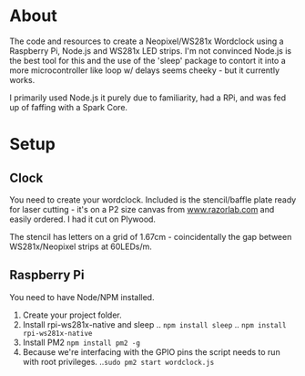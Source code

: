 # About
The code and resources to create a Neopixel/WS281x Wordclock using a Raspberry Pi, Node.js and WS281x LED strips. I'm not convinced Node.js is the best tool for this and the use of the 'sleep' package to contort it into a more microcontroller like loop w/ delays seems cheeky - but it currently works. 

I primarily used Node.js it purely due to familiarity, had a RPi, and was fed up of faffing with a Spark Core.

# Setup

## Clock
You need to create your wordclock. Included is the stencil/baffle plate ready for laser cutting - it's on a P2 size canvas from www.razorlab.com and easily ordered. I had it cut on Plywood. 

The stencil has letters on a grid of 1.67cm - coincidentally the gap between WS281x/Neopixel strips at 60LEDs/m. 

## Raspberry Pi

You need to have Node/NPM installed.

1. Create your project folder.
2. Install rpi-ws281x-native and sleep
.. ```npm install sleep```
.. ```npm install rpi-ws281x-native```
3. Install PM2
```npm install pm2 -g```
4. Because we're interfacing with the GPIO pins the script needs to run with root privileges.
..```sudo pm2 start wordclock.js```








